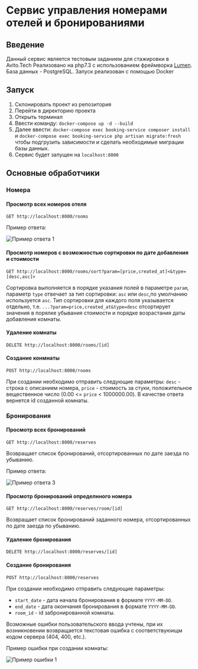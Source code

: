 # Сервис управления номерами отелей и бронированиями

## Введение
Данный сервис является тестовым заданием для стажировки в Avito.Tech
Реализовано на php7.3 с использованием фреймворка [Lumen](https://lumen.laravel.com/ "Оф. сайт"). База данных - PostgreSQL.
Запуск реализован с помощью Docker
## Запуск
1. Склонировать проект из репозитория
1. Перейти в директорию проекта
1. Открыть терминал
1. Ввести команду:
`docker-compose up -d --build`
1. Далее ввести: `docker-compose exec booking-service composer install ` и `docker-compose exec booking-service php artisan migrate:fresh` чтобы подгрузить зависимости и сделать необходимые миграции базы данных.
1. Сервис будет запущен на `localhost:8000`
## Основные обработчики

### Номера
#### Просмотр всех номеров отеля

`GET http://localhost:8000/rooms`

Пример ответа:

![Пример ответа 1](https://sun9-14.userapi.com/impg/ATv0CsCJc6CZp-Zh2Mh9TJSL84NEM9uabvCunw/dkDl2Nn2Qio.jpg?size=533x543&quality=96&proxy=1&sign=be16243b10dfcebde313c4ff26d47865&type=album)

#### Просмотр номеров с возможностью сортировки по дате добавления и стоимости

`GET http://localhost:8000/rooms/sort?param=[price,created_at]<&type=[desc,asc]>`

Сортировка выполняется в порядке указания полей в параметре `param`, параметр `type` отвечает 
за тип сортировки: `asc` или `desc`,по умолчанию используется `asc`.
 Тип сортировки для каждого поля указывается отдельно, 
 т.е. `...?param=price,created_at&type=desc` отсортирует значения в порялке убывания стоимости 
 и порядке возрастания даты добавления комнаты.
 
#### Удаление комнаты
 
 `DELETE http://localhost:8000/rooms/[id]`
 
#### Создание конмнаты
 
 `POST http://localhost:8000/rooms`
 
 При создании необходимо отправить следующие параметры:
 `desc` - строка с описанием номера, `price` - стоимость за стуки, положительное вещественное число 
 (0.00 <= `price` < 1000000.00). В качестве ответа вернется id созданной комнаты.
 
 ### Бронирования
 
#### Просмотр всех бронирований
 
 `GET http://localhost:8000/reserves`
 
Возвращает список бронирований, отсортированных по дате заезда по убыванию. 
 
Пример ответа:
 
![Пример ответа 3](https://sun9-76.userapi.com/impg/to349ykiY1ylevos8WAVVRk-GlTxp2aQj4SNJg/mL4OZn2p2fc.jpg?size=665x679&quality=96&proxy=1&sign=2fc96a184deff16c46f34bb84ebb9013&type=album)

#### Просмотр бронирований определнного номера

 `GET http://localhost:8000/reserves/room/[id]`

 Возвращает список бронирований заданного номера, отсортированных по дате заезда по убыванию. 

#### Удаление бронирования

 `DELETE http://localhost:8000/reserves/[id]`

#### Создание бронирования 

 `POST http://localhost:8000/reserves`
 
 При создании необходимо отправить следующие параметры:
 - `start_date` - дата начала бронирования в формате `YYYY-MM-DD`.
 - `end_date` - дата окончания бронирования в формате `YYYY-MM-DD`.
 - `room_id` - id забронированной комнаты.
 
Возможные ошибки пользовательского ввода учтены, при 
их возникновении возвращается текстовая ошибка 
с соответствуюищм кодом сервера (404, 400, etc.).

Пример ошибки при создании комнаты:

![Пример ошибки 1](https://sun9-62.userapi.com/impg/_IyawrJn-5wQbw4XdIp2JMXDE0pJrgdl6EJWRg/YHOpWFdsOts.jpg?size=502x443&quality=96&proxy=1&sign=531840efc9577deab72b759379382609&type=album)

